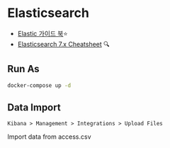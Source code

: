 # Elasticsearch

- [Elastic 가이드 북](https://esbook.kimjmin.net/)⭐️  
- [Elasticsearch 7.x Cheatsheet](http://elasticsearch-cheatsheet.jolicode.com/) 🔍  

## Run As

```sh
docker-compose up -d
```
## Data Import

`Kibana > Management > Integrations > Upload Files`

Import data from access.csv
